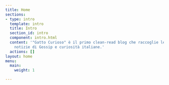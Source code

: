```yaml
---
title: Home
sections:
- type: intro
  template: intro
  title: Intro
  section_id: intro
  component: intro.html
  content: '"Gatto Curioso" è il primo clean-read blog che raccoglie le principali
    notizie di Gossip e curiosità italiane.'
  actions: []
layout: home
menu:
  main:
    weight: 1

---
```

